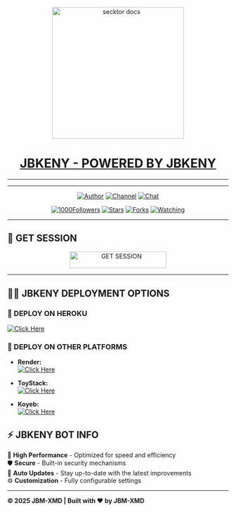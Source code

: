
<p align="center">  
  <a href="https://files.catbox.moe/ibi3x2.jpg">
    <img alt="secktor docs" height="300" src="https://files.catbox.moe/ibi3x2.jpg">
    <h1 align="center"> JBKENY - POWERED BY JBKENY</h1>
  </a>
</p>  

---


---

<p align="center">
  <a href="https://github.com/JBKENY"><img title="Author" src="https://img.shields.io/badge/charleske-black?style=for-the-badge&logo=Github"></a> 
  <a href="https://whatsapp.com/channel/0029VaZuGSxEawdxZK9CzM0Y"><img title="Channel" src="https://img.shields.io/badge/CHANNEL-black?style=for-the-badge&logo=whatsapp"></a> 
  <a href="https://wa.me/254736512615"><img title="Chat" src="https://img.shields.io/badge/CHAT US-neon?style=for-the-badge&logo=whatsapp"></a>
</p>

<p align="center">
  <a href="https://github.com/JBKENY?tab=followers"><img title="1000Followers" src="https://img.shields.io/github/followers/JBKENY?label=Followers&style=social"></a>
  <a href="https://github.com/JBKENY/BMW-MD/stargazers/"><img title="Stars" src="https://img.shields.io/github/stars/JBKENY/BMW-MD?&style=social"></a>
  <a href="https://github.com/JBKENY/BMW-MD/network/members"><img title="Forks" src="https://img.shields.io/github/forks/JBKENY/BMW-MD?style=social"></a>
  <a href="https://github.com/JBKENY/BMW-MD/watchers"><img title="Watching" src="https://img.shields.io/github/watchers/JBKENY/BMW-MD?label=Watching&style=social"></a>
</p>

---

## 🚀 GET SESSION

<p align="center">
  <a href="https://jbm.onrender.com">
    <img title="GET SESSION" src="https://img.shields.io/badge/GET SESSION-neonred?style=for-the-badge&logo=JBKENY" width="220" height="38.45"/>
  </a>
</p>

---

## 🧚‍♂️ JBKENY DEPLOYMENT OPTIONS

### 🔹 DEPLOY ON HEROKU

  [![Click Here](https://img.shields.io/badge/➤Click-Here-red.svg)](https://dashboard.heroku.com/new?template=https://github.com/JBKENY/Jacob-Xmd)
  
### 🔹 DEPLOY ON OTHER PLATFORMS
- **Render:**  
  [![Click Here](https://img.shields.io/badge/➤Click-Here-black.svg)](https://render.com)

- **ToyStack:**  
  [![Click Here](https://img.shields.io/badge/➤Click-Here-white.svg)](https://toystack.ai)

- **Koyeb:**  
  [![Click Here](https://img.shields.io/badge/➤Click-Here-green.svg)](https://koyeb.com)

## ⚡ JBKENY BOT INFO  
🚗 **High Performance** - Optimized for speed and efficiency  
🛡️ **Secure** - Built-in security mechanisms  
🔄 **Auto Updates** - Stay up-to-date with the latest improvements  
⚙️ **Customization** - Fully configurable settings  

---

**© 2025 JBM-XMD | Built with ❤️ by JBM-XMD**
